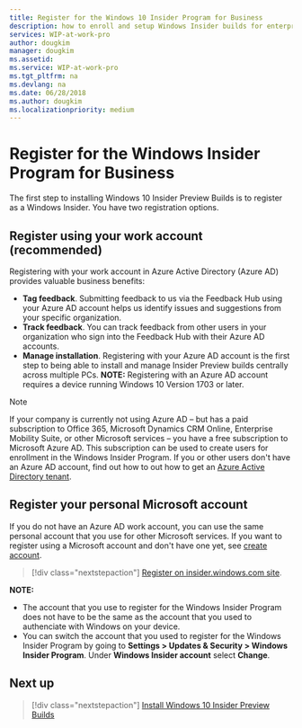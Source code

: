```yaml
---
title: Register for the Windows 10 Insider Program for Business
description: how to enroll and setup Windows Insider builds for enterprise client devices.
services: WIP-at-work-pro
author: dougkim
manager: dougkim
ms.assetid: 
ms.service: WIP-at-work-pro
ms.tgt_pltfrm: na
ms.devlang: na
ms.date: 06/28/2018
ms.author: dougkim
ms.localizationpriority: medium
---
```


# Register for the Windows Insider Program for Business
The first step to installing Windows 10 Insider Preview Builds is to register as a Windows Insider. You have two registration options.

## Register using your work account (recommended)
Registering with your work account in Azure Active Directory (Azure AD) provides valuable business benefits: 
* __Tag feedback__. Submitting feedback to us via the Feedback Hub using your Azure AD account helps us identify issues and suggestions from your specific organization.  
* __Track feedback__. You can track feedback from  other users in your organization who sign into the Feedback Hub with their Azure AD accounts. 
* __Manage installation__. Registering with your Azure AD account is the first step to being able to install and manage Insider Preview builds centrally across multiple PCs.
__NOTE:__ Registering with an Azure AD account requires a device running Windows 10 Version 1703 or later.

> [!NOTE] 
> If your company is currently not using Azure AD – but has a paid subscription to Office 365, Microsoft Dynamics CRM Online, Enterprise Mobility Suite, or other Microsoft services – you have a free subscription to Microsoft Azure AD. This subscription can be used to create users for enrollment in the Windows Insider Program. 
> If you or other users don't have an Azure AD account, find out how to out how to get an [Azure Active Directory tenant](https://docs.microsoft.com/azure/active-directory/develop/active-directory-howto-tenant). 

## Register your personal Microsoft account 
If you do not have an Azure AD work account, you can use the same personal account that you use for other Microsoft services. If you want to register using a Microsoft account and don't have one yet, see [create account](https://signup.live.com/).

> [!div class="nextstepaction"]
> [Register on insider.windows.com site](https://insider.windows.com/en-us/register/). 

__NOTE:__ 
* The account that you use to register for the Windows Insider Program does not have to be the same as the account that you used to authenciate with Windows on your device. 
* You can switch the account that you used to register for the Windows Insider Program by going to __Settings > Updates & Security > Windows Insider Program__. Under __Windows Insider account__ select __Change__.

## Next up
> [!div class="nextstepaction"]
> [Install Windows 10 Insider Preview Builds](wip-4-biz-install.md)







